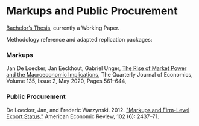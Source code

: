 # Markups and Public Procurement
[Bachelor’s Thesis](https://dspace.cuni.cz/handle/20.500.11956/184831#xmluiArtifactToplinksNavigationhead_all_of_dspace_links), currently a Working Paper.

Methodology reference and adapted replication packages: 

### Markups
Jan De Loecker, Jan Eeckhout, Gabriel Unger, [The Rise of Market Power and the Macroeconomic Implications](https://academic.oup.com/qje/article/135/2/561/5714769?login=true), The Quarterly Journal of Economics, Volume 135, Issue 2, May 2020, Pages 561–644,
    
### Public Procurement
De Loecker, Jan, and Frederic Warzynski. 2012. ["Markups and Firm-Level Export Status."](https://www.aeaweb.org/articles?id=10.1257/aer.102.6.2437) American Economic Review, 102 (6): 2437–71.


